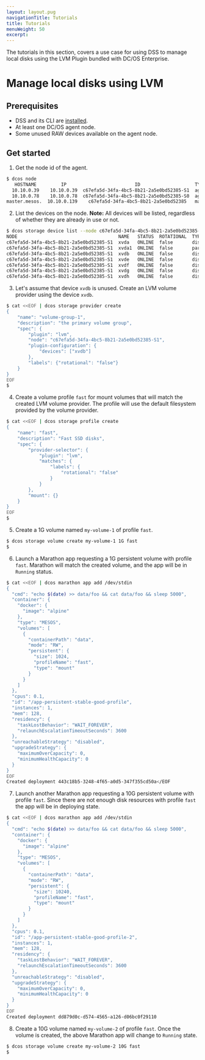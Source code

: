 ```yaml
---
layout: layout.pug
navigationTitle: Tutorials
title: Tutorials
menuWeight: 50
excerpt:
---
```


The tutorials in this section, covers a use case for using DSS to manage local disks using the LVM Plugin bundled with DC/OS Enterprise.

# Manage local disks using LVM

## Prerequisites

- DSS and its CLI are [installed](../install/).
- At least one DC/OS agent node.
- Some unused RAW devices available on the agent node.

## Get started

1. Get the node id of the agent.

```bash
$ dcos node
   HOSTNAME         IP                         ID                    TYPE               REGION      ZONE
  10.10.0.39    10.10.0.39  c67efa5d-34fa-4bc5-8b21-2a5e0bd52385-S1  agent            us-west-2  us-west-2c
  10.10.0.78    10.10.0.78  c67efa5d-34fa-4bc5-8b21-2a5e0bd52385-S0  agent            us-west-2  us-west-2c
master.mesos.  10.10.0.139    c67efa5d-34fa-4bc5-8b21-2a5e0bd52385   master (leader)  us-west-2  us-west-2c
```

2. List the devices on the node.
**Note:** All devices will be listed, regardless of whether they are already in use or not.

```bash
$ dcos storage device list --node c67efa5d-34fa-4bc5-8b21-2a5e0bd52385-S1
NODE                                     NAME   STATUS  ROTATIONAL  TYPE  FSTYPE  MOUNTPOINT
c67efa5d-34fa-4bc5-8b21-2a5e0bd52385-S1  xvda   ONLINE  false       disk  -       -
c67efa5d-34fa-4bc5-8b21-2a5e0bd52385-S1  xvda1  ONLINE  false       part  xfs     /
c67efa5d-34fa-4bc5-8b21-2a5e0bd52385-S1  xvdb   ONLINE  false       disk  ext4    -
c67efa5d-34fa-4bc5-8b21-2a5e0bd52385-S1  xvde   ONLINE  false       disk  xfs     /var/lib/mesos
c67efa5d-34fa-4bc5-8b21-2a5e0bd52385-S1  xvdf   ONLINE  false       disk  xfs     /var/lib/docker
c67efa5d-34fa-4bc5-8b21-2a5e0bd52385-S1  xvdg   ONLINE  false       disk  xfs     /dcos/volume0
c67efa5d-34fa-4bc5-8b21-2a5e0bd52385-S1  xvdh   ONLINE  false       disk  xfs     /var/log
```

3. Let's assume that device `xvdb` is unused.
Create an LVM volume provider using the device `xvdb`.

```bash
$ cat <<EOF | dcos storage provider create
{
    "name": "volume-group-1",
    "description": "the primary volume group",
    "spec": {
        "plugin": "lvm",
        "node": "c67efa5d-34fa-4bc5-8b21-2a5e0bd52385-S1",
        "plugin-configuration": {
            "devices": ["xvdb"]
        },
        "labels": {"rotational": "false"}
    }
}
EOF
$
```

4. Create a volume profile `fast` for mount volumes that will match the created LVM volume provider.
The profile will use the default filesystem provided by the volume provider.

```bash
$ cat <<EOF | dcos storage profile create
{
    "name": "fast",
    "description": "Fast SSD disks",
    "spec": {
        "provider-selector": {
            "plugin": "lvm",
            "matches": {
                "labels": {
                    "rotational": "false"
                }
            }
        },
        "mount": {}
    }
}
EOF
$
```

5. Create a 1G volume named `my-volume-1` of profile `fast`.

```bash
$ dcos storage volume create my-volume-1 1G fast
$
```

6. Launch a Marathon app requesting a 1G persistent volume with profile `fast`.
Marathon will match the created volume, and the app will be in `Running` status.

```bash
$ cat <<EOF | dcos marathon app add /dev/stdin
{
  "cmd": "echo $(date) >> data/foo && cat data/foo && sleep 5000",
  "container": {
    "docker": {
      "image": "alpine"
    },
    "type": "MESOS",
    "volumes": [
      {
        "containerPath": "data",
        "mode": "RW",
        "persistent": {
          "size": 1024,
          "profileName": "fast",
          "type": "mount"
        }
      }
    ]
  },
  "cpus": 0.1,
  "id": "/app-persistent-stable-good-profile",
  "instances": 1,
  "mem": 128,
  "residency": {
    "taskLostBehavior": "WAIT_FOREVER",
    "relaunchEscalationTimeoutSeconds": 3600
  },
  "unreachableStrategy": "disabled",
  "upgradeStrategy": {
    "maximumOverCapacity": 0,
    "minimumHealthCapacity": 0
  }
}
EOF
Created deployment 443c18b5-3248-4f65-a0d5-347f355cd50a</EOF
```

7. Launch another Marathon app requesting a 10G persistent volume with profile `fast`.
Since there are not enough disk resources with profile `fast` the app will be in deploying state.

```bash
$ cat <<EOF | dcos marathon app add /dev/stdin
{
  "cmd": "echo $(date) >> data/foo && cat data/foo && sleep 5000",
  "container": {
    "docker": {
      "image": "alpine"
    },
    "type": "MESOS",
    "volumes": [
      {
        "containerPath": "data",
        "mode": "RW",
        "persistent": {
          "size": 10240,
          "profileName": "fast",
          "type": "mount"
        }
      }
    ]
  },
  "cpus": 0.1,
  "id": "/app-persistent-stable-good-profile-2",
  "instances": 1,
  "mem": 128,
  "residency": {
    "taskLostBehavior": "WAIT_FOREVER",
    "relaunchEscalationTimeoutSeconds": 3600
  },
  "unreachableStrategy": "disabled",
  "upgradeStrategy": {
    "maximumOverCapacity": 0,
    "minimumHealthCapacity": 0
  }
}
EOF
Created deployment dd879d0c-d574-4565-a126-d06bc0f29110
```

8. Create a 10G volume named `my-volume-2` of profile `fast`.
Once the volume is created, the above Marathon app will change to `Running` state.

```bash
$ dcos storage volume create my-volume-2 10G fast
$
```
